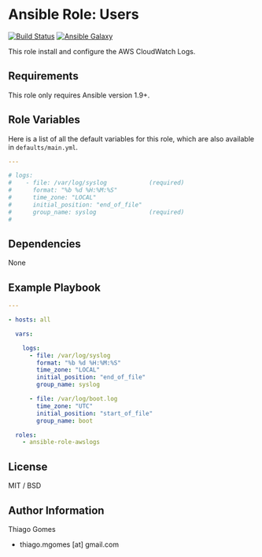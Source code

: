 # **Ansible Role: Users**

[![Build Status](https://travis-ci.org/thiagomgo/ansible-role-awslogs.svg?branch=master)](https://travis-ci.org/thiagomgo/ansible-role-awslogs) [![Ansible Galaxy](https://img.shields.io/badge/ansible--galaxy-awslogs-blue.svg)](https://galaxy.ansible.com/thiagomgo/awslogs/)

This role install and configure the AWS CloudWatch Logs.

## Requirements

This role only requires Ansible version 1.9+.

## Role Variables

Here is a list of all the default variables for this role, which are also available in `defaults/main.yml`.

```yaml
---

# logs:
#    - file: /var/log/syslog            (required)
#      format: "%b %d %H:%M:%S"
#      time_zone: "LOCAL"
#      initial_position: "end_of_file"
#      group_name: syslog               (required)
#
```

## Dependencies

None

## Example Playbook

```yaml
---

- hosts: all

  vars:

    logs:
      - file: /var/log/syslog
        format: "%b %d %H:%M:%S"
        time_zone: "LOCAL"
        initial_position: "end_of_file"
        group_name: syslog

      - file: /var/log/boot.log
        time_zone: "UTC"
        initial_position: "start_of_file"
        group_name: boot

  roles:
    - ansible-role-awslogs

```

## License

MIT / BSD

## Author Information

Thiago Gomes
- thiago.mgomes [at] gmail.com



